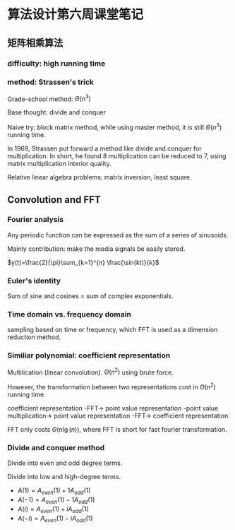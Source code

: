 # 算法设计第六周课堂笔记
## 矩阵相乘算法
### difficulty: high running time
### method: Strassen's trick

Grade-school method: $\Theta(n^{3})$

Base thought: divide and conquer

Naive try: block matrix method, while using master method, it is still $\Theta(n^{3})$ running time.

In 1969, Strassen put forward a method like divide and conquer for multiplication. In short, he found 8 multiplication can be reduced to 7, using matrix multiplication interior quality.

Relative linear algebra problems: matrix inversion, least square.

## Convolution and FFT

### Fourier analysis
Any periodic function can be expressed as the sum of a series of sinusoids.

Mainly contribution: make the media signals be easily stored.

$y(t)=\frac{2}{\pi}\sum_{k=1}^{n} \frac{\sin(kt)}{k}$

### Euler's identity
Sum of sine and cosines = sum of complex exponentials.

### Time domain vs. frequency domain
sampling based on time or frequency, which FFT is used as a dimension reduction method.

### Similiar polynomial: coefficient representation

Multilication (linear convolution). $\Theta(n^{2})$ using brute force.

However, the transformation between two representations cost in $\Theta(n^{2})$ running time.

coefficient representation -FFT-> point value representation -point value multiplication-> point value representation -FFT-> coefficient representation 

FFT only costs $\Theta(n\lg(n))$, where FFT is short for fast fourier transformation.

### Divide and conquer method
Divide into even and odd degree terms.

Divide into low and high-degree terms.

- $A(1) = A_{even}(1) + 1A_{odd}(1)$
- $A(-1) = A_{even}(1) - 1A_{odd}(1)$
- $A(i) = A_{even}(1) + iA_{odd}(1)$
- $A(-i) = A_{even}(1) - iA_{odd}(1)$

